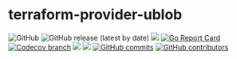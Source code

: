 # terraform-provider-ublob

<p>
<img alt="GitHub" src="https://img.shields.io/github/license/rrajesh1979/terraform-provider-ublob">
<img alt="GitHub release (latest by date)" src="https://img.shields.io/github/v/release/rrajesh1979/terraform-provider-ublob">
<a href="https://circleci.com/gh/rrajesh1979/terraform-provider-ublob/tree/master"><img src="https://circleci.com/gh/rrajesh1979/terraform-provider-ublob/tree/master.svg?style=svg"></a>
<a href="https://goreportcard.com/report/github.com/k6io/k6"><img src="https://goreportcard.com/badge/github.com/k6io/k6" alt="Go Report Card"></a>
<a href="https://codecov.io/github/rrajesh1979/terraform-provider-ublob"><img src="https://codecov.io/github/rrajesh1979/terraform-provider-ublob/branch/master/graph/badge.svg?token=ER2FNUMIUV" alt="Codecov branch"></a>
<a href="https://codeclimate.com/github/rrajesh1979/terraform-provider-ublob/maintainability"><img src="https://api.codeclimate.com/v1/badges/186b72a6bed912c8a8ba/maintainability" /></a>
<a href="https://codeclimate.com/github/rrajesh1979/terraform-provider-ublob/test_coverage"><img src="https://api.codeclimate.com/v1/badges/186b72a6bed912c8a8ba/test_coverage" /></a>
<a href="https://img.shields.io/github/contributors/rrajesh1979/terraform-provider-ublob"><img alt="GitHub commits" src="https://img.shields.io/github/contributors/rrajesh1979/terraform-provider-ublob"></a>
<a href="https://img.shields.io/github/commit-activity/w/rrajesh1979/terraform-provider-ublob"><img alt="GitHub contributors" src="https://img.shields.io/github/commit-activity/w/rrajesh1979/terraform-provider-ublob"></a>
</p>